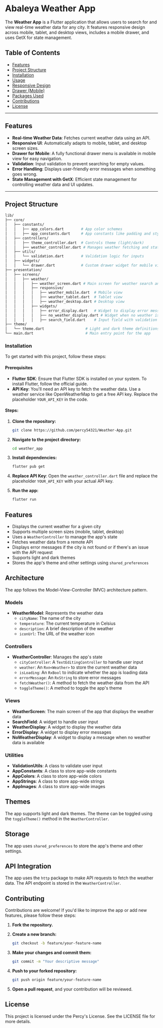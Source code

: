 # Abaleya Weather App

The **Weather App** is a Flutter application that allows users to search for and view real-time weather data for any city. It features responsive design across mobile, tablet, and desktop views, includes a mobile drawer, and uses GetX for state management.

## Table of Contents

- [Features](#features)
- [Project Structure](#project-structure)
- [Installation](#installation)
- [Usage](#usage)
- [Responsive Design](#responsive-design)
- [Drawer (Mobile)](#drawer-mobile)
- [Packages Used](#packages-used)
- [Contributions](#contributions)
- [License](#license)

---

## Features

- **Real-time Weather Data**: Fetches current weather data using an API.
- **Responsive UI**: Automatically adapts to mobile, tablet, and desktop screen sizes.
- **Drawer for Mobile**: A fully functional drawer menu is available in mobile view for easy navigation.
- **Validation**: Input validation to prevent searching for empty values.
- **Error Handling**: Displays user-friendly error messages when something goes wrong.
- **State Management with GetX**: Efficient state management for controlling weather data and UI updates.

---

## Project Structure

```bash
lib/
├── core/
│   ├── constants/
│   │   ├── app_colors.dart        # App color schemes
│   │   ├── app_constants.dart     # App constants like padding and styles
│   ├── controllers/
│   │   ├── theme_controller.dart  # Controls theme (light/dark)
│   │   ├── weather_controller.dart # Manages weather fetching and states
│   ├── utils/
│   │   └── validation.dart        # Validation logic for inputs
│   ├── widgets/
│   │   └── drawer.dart            # Custom drawer widget for mobile view
├── presentation/
│   ├── screens/
│   │   ├── weather/
│   │   │   ├── weather_screen.dart # Main screen for weather search and display
│   │   │   ├── responsive/
│   │   │   │   ├── weather_mobile.dart  # Mobile view
│   │   │   │   ├── weather_tablet.dart  # Tablet view
│   │   │   │   ├── weather_desktop.dart # Desktop view
│   │   │   ├── widgets/
│   │   │   │   ├── error_display.dart   # Widget to display error messages
│   │   │   │   ├── no_weather_display.dart # Widget when no weather is displayed
│   │   │   │   ├── search_field.dart    # Input field with validation and search
├── theme/
│   └── theme.dart                   # Light and dark theme definitions
└── main.dart                        # Main entry point for the app

  ```


### Installation

To get started with this project, follow these steps:

#### Prerequisites

- **Flutter SDK**: Ensure that Flutter SDK is installed on your system. To install Flutter, follow the official guide.
- **API Key**: You'll need an API key to fetch the weather data. Use a weather service like OpenWeatherMap to get a free API key. Replace the placeholder `YOUR_API_KEY` in the code.

#### Steps:

1. **Clone the repository:**

    ```bash
    git clone https://github.com/percy54321/Weather-App.git
    ```

2. **Navigate to the project directory:**

    ```bash
    cd weather_app
    ```

3. **Install dependencies:**

    ```bash
    flutter pub get
    ```

4. **Replace API Key**: Open the `weather_controller.dart` file and replace the placeholder `YOUR_API_KEY` with your actual API key.

5. **Run the app:**

    ```bash
    flutter run
    ```

## Features

- Displays the current weather for a given city
- Supports multiple screen sizes (mobile, tablet, desktop)
- Uses a `WeatherController` to manage the app's state
- Fetches weather data from a remote API
- Displays error messages if the city is not found or if there's an issue with the API request
- Supports light and dark themes
- Stores the app's theme and other settings using `shared_preferences`

## Architecture

The app follows the Model-View-Controller (MVC) architecture pattern.

### Models

- **WeatherModel**: Represents the weather data
  - `cityName`: The name of the city
  - `temperature`: The current temperature in Celsius
  - `description`: A brief description of the weather
  - `iconUrl`: The URL of the weather icon

### Controllers

- **WeatherController**: Manages the app's state
  - `cityController`: A `TextEditingController` to handle user input
  - `weather`: An `Rxn<Weather>` to store the current weather data
  - `isLoading`: An `RxBool` to indicate whether the app is loading data
  - `errorMessage`: An `RxString` to store error messages
  - `fetchWeather()`: A method to fetch the weather data from the API
  - `toggleTheme()`: A method to toggle the app's theme

### Views

- **WeatherScreen**: The main screen of the app that displays the weather data
- **SearchField**: A widget to handle user input
- **WeatherDisplay**: A widget to display the weather data
- **ErrorDisplay**: A widget to display error messages
- **NoWeatherDisplay**: A widget to display a message when no weather data is available

### Utilities

- **ValidationUtils**: A class to validate user input
- **AppConstants**: A class to store app-wide constants
- **AppColors**: A class to store app-wide colors
- **AppStrings**: A class to store app-wide strings
- **AppImages**: A class to store app-wide images

## Themes

The app supports light and dark themes. The theme can be toggled using the `toggleTheme()` method in the `WeatherController`.

## Storage

The app uses `shared_preferences` to store the app's theme and other settings.

## API Integration

The app uses the `http` package to make API requests to fetch the weather data. The API endpoint is stored in the `WeatherController`.

## Contributing

Contributions are welcome! If you'd like to improve the app or add new features, please follow these steps:

1. **Fork the repository.**

2. **Create a new branch:**

    ```bash
    git checkout -b feature/your-feature-name
    ```

3. **Make your changes and commit them:**

    ```bash
    git commit -m "Your descriptive message"
    ```

4. **Push to your forked repository:**

    ```bash
    git push origin feature/your-feature-name
    ```

5. **Open a pull request**, and your contribution will be reviewed.

## License

This project is licensed under the Percy's License. See the LICENSE file for more details.



